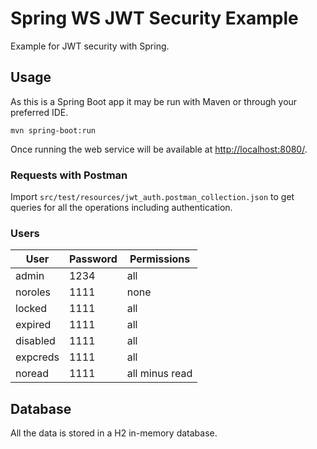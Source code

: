 # Spring WS JWT Security Example

Example for JWT security with Spring.

## Usage

As this is a Spring Boot app it may be run with Maven or through your preferred IDE.

```
mvn spring-boot:run
```

Once running the web service will be available at [http://localhost:8080/](http://localhost:8080/).

### Requests with Postman

Import `src/test/resources/jwt_auth.postman_collection.json` to get queries for all the operations including authentication.

### Users

| User     | Password | Permissions    |
|----------|----------|----------------|
| admin    | 1234     | all            |
| noroles  | 1111     | none           |
| locked   | 1111     | all            |
| expired  | 1111     | all            |
| disabled | 1111     | all            |
| expcreds | 1111     | all            |
| noread   | 1111     | all minus read |

## Database

All the data is stored in a H2 in-memory database.

